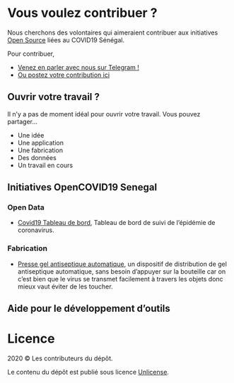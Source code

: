 # Vous voulez contribuer ?
Nous cherchons des volontaires qui aimeraient contribuer aux initiatives [Open Source](https://linux-senegal.github.io/opensource.guide/) liées au COVID19 Sénégal.

Pour contribuer,
* [Venez en parler avec nous sur Telegram !](https://t.me/joinchat/FTjDLBzMD8810utCHGBiIg)
* [Ou postez votre contribution ici](https://github.com/OpenCOVID19-Senegal/Comment-Contribuer/issues)

## Ouvrir votre travail ?
Il n’y a pas de moment idéal pour ouvrir votre travail. Vous pouvez partager...

* Une idée
* Une application
* Une fabrication
* Des données
* Un travail en cours

## Initiatives OpenCOVID19 Senegal

### Open Data

* [Covid19 Tableau de bord](https://github.com/OpenCOVID19-Senegal/Covid19-Tableau-de-bord), Tableau de bord de suivi de l’épidémie de coronavirus.

### Fabrication

* [Presse gel antiseptique automatique](https://github.com/OpenCOVID19-Senegal/presse-gel-antiseptique-automatique), un dispositif de distribution de gel antiseptique automatique, sans besoin d’appuyer sur la bouteille car on c’est bien que le virus se transmet facilement à travers les objets donc mieux vaut éviter de les toucher.

## Aide pour le développement d’outils


# Licence

2020 © Les contributeurs du dépôt.

Le contenu du dépôt est publié sous licence [Unlicense](https://spdx.org/licenses/Unlicense.html).

